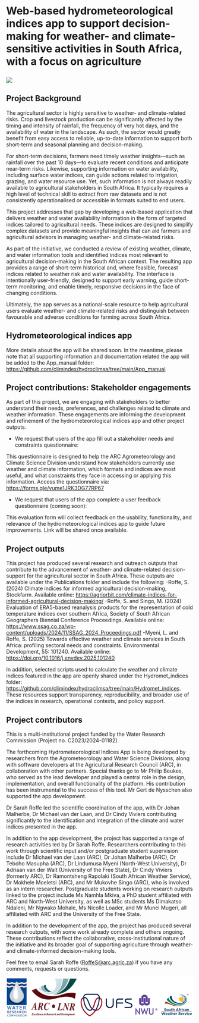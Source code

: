 # Web-based hydrometeorological indices app to support decision-making for weather- and climate-sensitive activities in South Africa, with a focus on agriculture 



<a href="alternative text"><img src="https://github.com/climindex/hydroclimsa/blob/main/Figures/Github_page_pic.png" align="middle" width="desired width" height="desired heigh"></a>

## Project Background
The agricultural sector is highly sensitive to weather- and climate-related risks. Crop and livestock production can be significantly affected by the timing and intensity of rainfall, the frequency of very hot days, and the availability of water in the landscape. As such, the sector would greatly benefit from easy access to reliable, up-to-date information to support both short-term and seasonal planning and decision-making.

For short-term decisions, farmers need timely weather insights—such as rainfall over the past 10 days—to evaluate recent conditions and anticipate near-term risks. Likewise, supporting information on water availability, including surface water indices, can guide actions related to irrigation, grazing, and water resource use. Yet, such information is not always readily available to agricultural stakeholders in South Africa. It typically requires a high level of technical skill to extract from raw datasets and is not consistently operationalised or accessible in formats suited to end users.

This project addresses that gap by developing a web-based application that delivers weather and water availability information in the form of targeted indices tailored to agricultural needs. These indices are designed to simplify complex datasets and provide meaningful insights that can aid farmers and agricultural advisors in managing weather- and climate-related risks.

As part of the initiative, we conducted a review of existing weather, climate, and water information tools and identified indices most relevant to agricultural decision-making in the South African context. The resulting app provides a range of short-term historical and, where feasible, forecast indices related to weather risk and water availability. The interface is intentionally user-friendly, designed to support early warning, guide short-term monitoring, and enable timely, responsive decisions in the face of changing conditions.

Ultimately, the app serves as a national-scale resource to help agricultural users evaluate weather- and climate-related risks and distinguish between favourable and adverse conditions for farming across South Africa.


## Hydrometeorological indices app
More details about the app will be shared soon. In the meantime, please note that all supporting information and documentation related the app will be added to the App_manual folder: https://github.com/climindex/hydroclimsa/tree/main/App_manual


## Project contributions: Stakeholder engagements
As part of this project, we are engaging with stakeholders to better understand their needs, preferences, and challenges related to climate and weather information. These engagements are informing the development and refinement of the hydrometeorological indices app and other project outputs.

* We request that users of the app fill out a stakeholder needs and constraints questionnaire:

This questionnaire is designed to help the ARC Agrometeorology and Climate Science Division understand how stakeholders currently use weather and climate information, which formats and indices are most useful, and what constraints they face in accessing or applying this information.
Access the questionnaire via: https://forms.gle/vume1JRK3DG77RP67

* We request that users of the app complete a user feedback questionnaire (coming soon):

This evaluation form will collect feedback on the usability, functionality, and relevance of the hydrometeorological indices app to guide future improvements.
Link will be shared once available.

## Project outputs 
This project has produced several research and outreach outputs that contribute to the advancement of weather- and climate-related decision-support for the agricultural sector in South Africa. These outputs are available under the Publications folder and include the following:
-Roffe, S. (2024) Climate indices for informed agricultural decision-making, Stockfarm.
Available online: https://agriorbit.com/climate-indices-for-informed-agricultural-decision-making/
-Roffe, S. and Singo, M. (2024) Evaluation of ERA5-based reanalysis products for the representation of cold temperature indices over southern Africa, Society of South African Geographers Biennial Conference Proceedings.
Available online: https://www.ssag.co.za/wp-content/uploads/2024/11/SSAG_2024_Proceedings.pdf
-Myeni, L. and Roffe, S. (2025) Towards effective weather and climate services in South Africa: profiling sectoral needs and constraints. Environmental Development, 55: 101240.
Available online: https://doi.org/10.1016/j.envdev.2025.101240

In addition, selected scripts used to calculate the weather and climate indices featured in the app are openly shared under the Hydromet_indices folder: https://github.com/climindex/hydroclimsa/tree/main/Hydromet_indices. These resources support transparency, reproducibility, and broader use of the indices in research, operational contexts, and policy support.


## Project contributors
This is a multi-institutional project funded by the Water Research Commission (Project no. C2023/2024-01182).

The forthcoming Hydrometeorological Indices App is being developed by researchers from the Agrometeorology and Water Science Divisions, along with software developers at the Agricultural Research Council (ARC), in collaboration with other partners. Special thanks go to Mr Philip Beukes, who served as the lead developer and played a central role in the design, implementation, and overall functionality of the platform. His contribution has been instrumental to the success of this tool. Mr Gert de Nysschen also supported the app development.

Dr Sarah Roffe led the scientific coordination of the app, with Dr Johan Malherbe, Dr Michael van der Laan, and Dr Cindy Viviers contributing significantly to the identification and integration of the climate and water indices presented in the app.

In addition to the app development, the project has supported a range of research activities led by Dr Sarah Roffe. Researchers contributing to this work through scientific input and/or postgraduate student supervision include Dr Michael van der Laan (ARC), Dr Johan Malherbe (ARC), Dr Teboho Masupha (ARC), Dr Lindumusa Myeni (North-West University), Dr Adriaan van der Walt (University of the Free State), Dr Cindy Viviers (formerly ARC), Dr Ramontsheng Rapolaki (South African Weather Service), Dr Mokhele Moeletsi (ARC), and Mr Mukovhe Singo (ARC), who is involved as an intern researcher. Postgraduate students working on research outputs linked to the project include Ms Namhla Mkiva, a PhD student affiliated with ARC and North-West University, as well as MSc students Ms Dimakatso Ndaleni, Mr Ngwako Mohale, Ms Nicolle Loader, and Mr Munei Mugeri, all affiliated with ARC and the University of the Free State.

In addition to the development of the app, the project has produced several research outputs, with some work already complete and others ongoing. These contributions reflect the collaborative, cross-institutional nature of the initiative and its broader goal of supporting agriculture through weather- and climate-informed decision-making tools.

Feel free to email Sarah Roffe (RoffeS@arc.agric.za) if you have any comments, requests or questions. 


<a href="alternative text"><img src="https://github.com/climindex/hydroclimsa/blob/main/Figures/Logo_github.png" align="middle" width="desired width" height="desired heigh"></a>
